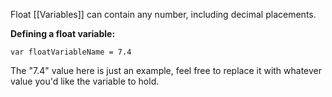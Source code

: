 Float [[Variables]] can contain any number, including decimal placements.

**Defining a float variable:**
```
var floatVariableName = 7.4
```
The "7.4" value here is just an example, feel free to replace it with whatever value you'd like the variable to hold.